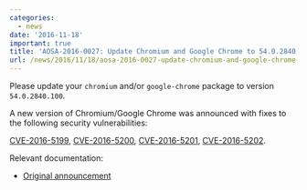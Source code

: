 ```yaml
---
categories:
  - news
date: '2016-11-18'
important: true
title: 'AOSA-2016-0027: Update Chromium and Google Chrome to 54.0.2840.100'
url: /news/2016/11/18/aosa-2016-0027-update-chromium-and-google-chrome-to-5402840100.html
---
```



Please update your `chromium` and/or `google-chrome` package to version `54.0.2840.100`.

A new version of Chromium/Google Chrome was announced with fixes to the following security vulnerabilities:

[CVE-2016-5199](https://cve.mitre.org/cgi-bin/cvename.cgi?name=CVE-2016-5199), [CVE-2016-5200](https://cve.mitre.org/cgi-bin/cvename.cgi?name=CVE-2016-5200), [CVE-2016-5201](https://cve.mitre.org/cgi-bin/cvename.cgi?name=CVE-2016-5201), [CVE-2016-5202](https://cve.mitre.org/cgi-bin/cvename.cgi?name=CVE-2016-5202).

Relevant documentation:

- [Original announcement](https://googlechromereleases.blogspot.com/2016/11/stable-channel-update-for-desktop_9.html)